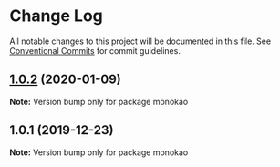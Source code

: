 # Change Log

All notable changes to this project will be documented in this file.
See [Conventional Commits](https://conventionalcommits.org) for commit guidelines.

## [1.0.2](https://github.com/theinhtut/monokao/compare/v1.0.1...v1.0.2) (2020-01-09)

**Note:** Version bump only for package monokao





## 1.0.1 (2019-12-23)

**Note:** Version bump only for package monokao
